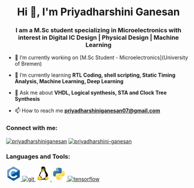 <h1 align="center">Hi 👋, I'm Priyadharshini Ganesan</h1>
<h3 align="center">I am a M.Sc student specializing in Microelectronics with interest in Digital IC Design | Physical Design | Machine Learning</h3>

- 🔭 I’m currently working on [M.Sc Student - Microelectronics](University of Bremen)

- 🌱 I’m currently learning **RTL Coding, shell scripting, Static Timing Analysis, Machine Learning, Deep Learning**

- 💬 Ask me about **VHDL, Logical synthesis, STA and Clock Tree Synthesis**

- 📫 How to reach me **priyadharshiniganesan07@gmail.com**

<h3 align="left">Connect with me:</h3>
<p align="left">
<a href="https://linkedin.com/in/priyadharshiniganesan" target="blank"><img align="center" src="https://raw.githubusercontent.com/rahuldkjain/github-profile-readme-generator/master/src/images/icons/Social/linked-in-alt.svg" alt="priyadharshiniganesan" height="30" width="40" /></a>
<a href="https://stackoverflow.com/users/priyadharshini-ganesan" target="blank"><img align="center" src="https://raw.githubusercontent.com/rahuldkjain/github-profile-readme-generator/master/src/images/icons/Social/stack-overflow.svg" alt="priyadharshini-ganesan" height="30" width="40" /></a>
</p>

<h3 align="left">Languages and Tools:</h3>
<p align="left"> <a href="https://www.cprogramming.com/" target="_blank" rel="noreferrer"> <img src="https://raw.githubusercontent.com/devicons/devicon/master/icons/c/c-original.svg" alt="c" width="40" height="40"/> </a> <a href="https://git-scm.com/" target="_blank" rel="noreferrer"> <img src="https://www.vectorlogo.zone/logos/git-scm/git-scm-icon.svg" alt="git" width="40" height="40"/> </a> <a href="https://www.linux.org/" target="_blank" rel="noreferrer"> <img src="https://raw.githubusercontent.com/devicons/devicon/master/icons/linux/linux-original.svg" alt="linux" width="40" height="40"/> </a> <a href="https://www.python.org" target="_blank" rel="noreferrer"> <img src="https://raw.githubusercontent.com/devicons/devicon/master/icons/python/python-original.svg" alt="python" width="40" height="40"/> </a> <a href="https://www.tensorflow.org" target="_blank" rel="noreferrer"> <img src="https://www.vectorlogo.zone/logos/tensorflow/tensorflow-icon.svg" alt="tensorflow" width="40" height="40"/> </a> </p>


